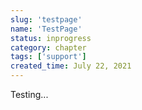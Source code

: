 ```yaml
---
slug: 'testpage'
name: 'TestPage'
status: inprogress
category: chapter
tags: ['support']
created_time: July 22, 2021
---
```


Testing...

<br />
